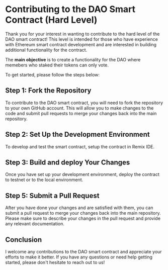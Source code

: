 # Contributing to the DAO Smart Contract (Hard Level)

Thank you for your interest in wanting to contribute to the hard level of the DAO smart contract! This level is intended for those who have experience with Ethereum smart contract development and are interested in building additional functionality for the contract.

The **main objective** is to create a functionality for the DAO where memebers who staked their tokens can only vote.

To get started, please follow the steps below:

## Step 1: Fork the Repository

To contribute to the DAO smart contract, you will need to fork the repository to your own GitHub account. This will allow you to make changes to the code and submit pull requests to merge your changes back into the main repository.

## Step 2: Set Up the Development Environment

To develop and test the smart contract, setup the contract in Remix IDE.

## Step 3: Build and deploy Your Changes

Once you have set up your development environment, deploy the contract to testnet or to the local environment.

## Step 5: Submit a Pull Request

After you have done your changes and are satisfied with them, you can submit a pull request to merge your changes back into the main repository. Please make sure to describe your changes in the pull request and provide any relevant documentation.

## Conclusion

I welcome any contributions to the DAO smart contract and appreciate your efforts to make it better. If you have any questions or need help getting started, please don't hesitate to reach out to us!
